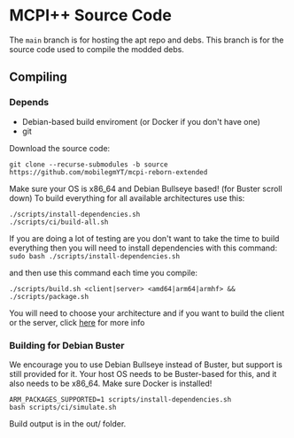 # MCPI++ Source Code

The `main` branch is for hosting the apt repo and debs. This branch is for the source code used to compile the modded debs.

## Compiling
### Depends
- Debian-based build enviroment (or Docker if you don't have one)
- git

Download the source code:
```
git clone --recurse-submodules -b source https://github.com/mobilegmYT/mcpi-reborn-extended
```

Make sure your OS is x86_64 and Debian Bullseye based! (for Buster scroll down)
To build everything for all available architectures use this:
```
./scripts/install-dependencies.sh
./scripts/ci/build-all.sh
```
If you are doing a lot of testing are you don't want to take the time to build everything then you will need to install dependencies with this command:
`sudo bash ./scripts/install-dependencies.sh`

and then use this command each time you compile:

`./scripts/build.sh <client|server> <amd64|arm64|armhf> && ./scripts/package.sh`

You will need to choose your architecture and if you want to build the client or the server, click [here](https://github.com/mobilegmYT/mcpi-reborn-extended/blob/source/docs/INSTALL.md#picking-a-package) for more info

### Building for Debian Buster
We encourage you to use Debian Bullseye instead of Buster, but support is still provided for it. Your host OS needs to be Buster-based for this, and it also needs to be x86_64. Make sure Docker is installed!

```
ARM_PACKAGES_SUPPORTED=1 scripts/install-dependencies.sh
bash scripts/ci/simulate.sh
```

Build output is in the out/ folder.